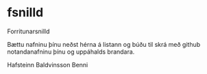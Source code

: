 fsnilld
=======

Forritunarsnilld

Bættu nafninu þínu neðst hérna á listann
og búðu til skrá með github notandanafninu þínu
og uppáhalds brandara.

Hafsteinn Baldvinsson
Benni
